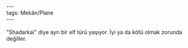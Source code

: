 ---<br>tags: Mekân/Plane<br>---<br><br>"Shadarkai" diye ayrı bir elf türü yaşıyor. İyi ya da kötü olmak zorunda değiller.